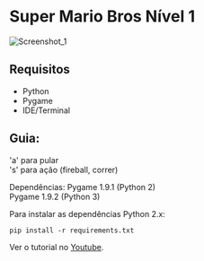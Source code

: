Super Mario Bros Nível 1
=============

![Screenshot_1](https://user-images.githubusercontent.com/72028645/152652552-6ce6d41b-b1ac-4fde-9a2c-840a2498f342.png)

## Requisitos
- Python
- Pygame
- IDE/Terminal

## Guia: 
'a' para pular <br>
's' para ação (fireball, correr)


Dependências:
Pygame 1.9.1 (Python 2) <br>
Pygame 1.9.2 (Python 3) <br>

Para instalar as dependências Python 2.x:

	pip install -r requirements.txt

Ver o tutorial no [Youtube](http://www.youtube.com/watch?v=HBbzYKMfx5Y).


  
